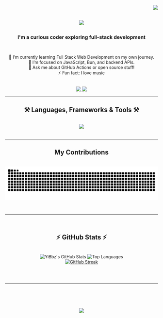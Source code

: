 <img align="right" src="https://visitor-badge.laobi.icu/badge?page_id=YiBbz.YiBbz&format=true"/>

<h1 align="center">
    <img src="https://readme-typing-svg.herokuapp.com/?font=Righteous&size=35&center=true&vCenter=true&width=500&height=70&color=280137&duration=4000&lines=Hi+There!+👋;+I'm+Tshepiso+Rammala!;" />
</h1>

<h3 align="center">I'm a curious coder exploring full-stack development</h3>

<br/>

<div align="center">

🔭 I’m currently learning Full Stack Web Development on my own journey.  
🌱 I’m focused on JavaScript, Bun, and backend APIs.  
💬 Ask me about GitHub Actions or open source stuff!  
⚡ Fun fact: I love music

</div>

<br/>

<div align="center"> 
  <a href="mailto:tshepisojr@protonmail.com">
    <img src="https://img.shields.io/badge/Gmail-333333?style=for-the-badge&logo=gmail&logoColor=red" />
  </a>
  <a href="www.linkedin.com/in/tshepiso-rammala-6349672b4" target="_blank">
    <img src="https://img.shields.io/badge/LinkedIn-0077B5?style=for-the-badge&logo=linkedin&logoColor=white" target="_blank" />
  </a>
</div>

<hr/>

<h2 align="center">⚒️ Languages, Frameworks & Tools ⚒️</h2>
<br/>
<div align="center">
  <img src="https://skillicons.dev/icons?i=html,css,js,react,nodejs,bun,tailwind,bootstrap,python,cpp,cs,java,mongodb,mysql,git,github,linux,vscode,figma,laravel" /><br>
</div>

<br/>
<hr/>

<div align="center">
  <h2>My Contributions</h2>
  <br>
  <img alt="snake eating my contributions" src="https://github.com/YiBbz/YiBbz/blob/output/github-contribution-grid-snake.svg" />
</div>

<br/><hr/><br/>

<h2 align="center">⚡ GitHub Stats ⚡</h2>
<br>
<div align="center">
    <img src="https://github-readme-stats.vercel.app/api?username=YiBbz&show_icons=true&theme=nightowl&rank_icon=github&border_radius=10" alt="YiBbz's GitHub Stats" width="400" />
    <img src="https://github-readme-stats.vercel.app/api/top-langs/?username=YiBbz&layout=compact&theme=nightowl&border_radius=10" alt="Top Languages" width="340" />   
<br>
    <a href="https://git.io/streak-stats"><img src="https://github-readme-streak-stats.herokuapp.com?user=YiBbz&theme=nightowl" alt="GitHub Streak" /></a>
</div>
 

<br/><br/>
<hr/>
<br/>

<h1 align="center">
    <img src="https://readme-typing-svg.herokuapp.com/?font=Righteous&size=35&center=true&vCenter=true&width=500&height=70&color=280137&duration=4000&lines=Thank+You!;For+Visiting+My+Profile!;" />
</h1>

<br/>
